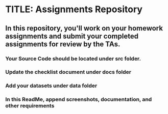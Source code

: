 # TITLE: Assignments Repository

## In this repository, you'll work on your homework assignments and submit your completed assignments for review by the TAs.

### Your Source Code should be located under src folder.

### Update the checklist document under docs folder

### Add your datasets under data folder

### In this ReadMe, append screenshots, documentation, and other requirements